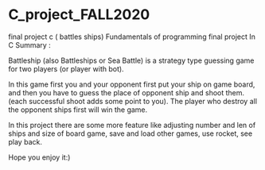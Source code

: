 # C_project_FALL2020
final project c ( battles ships)
Fundamentals of programming final project In C Summary :

Battleship (also Battleships or Sea Battle) is a strategy type guessing game for two players (or player with bot).

In this game first you and your opponent first put your ship on game board, and then you have to guess the place of opponent ship and shoot them.(each successful shoot adds some point to you).
The player who destroy all the opponent ships first will win the game.

In this project there are some more feature like adjusting number and len of ships and size of board game, save and load other games, use rocket, see play back.

Hope you enjoy it:)
